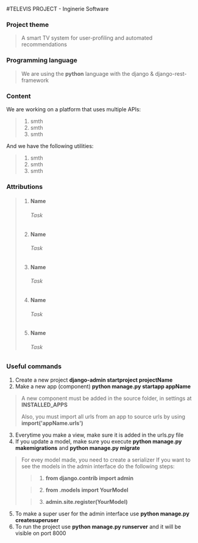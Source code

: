 #TELEVIS PROJECT - Inginerie Software

### Project theme
> A smart TV system for user-profiling and automated recommendations

### Programming language
>We are using the **python** language with the django & django-rest-framework

### Content
We are working on a platform that uses multiple APIs:
> 1. smth
> 2. smth
> 3. smth

And we have the following utilities:
> 1. smth
> 2. smth
> 3. smth

### Attributions
> 1. #### Name 
>    ###### Task
> 1. #### Name 
>    ###### Task
> 1. #### Name 
>    ###### Task
> 1. #### Name 
>    ###### Task
> 1. #### Name 
>    ###### Task

### Useful commands
1. Create a new project **django-admin startproject projectName**
2. Make a new app (component) **python manage.py startapp appName**
> A new component must be added in the source folder, in settings at **INSTALLED_APPS**
>
> Also, you must import all urls from an app to source urls by using **import('appName.urls')** 
 3. Everytime you make a view, make sure it is added in the urls.py file
 4. If you update a model, make sure you execute **python manage.py makemigrations** and **python manage.py migrate**
> For evey model made, you need to create a serializer
> If you want to see the models in the admin interface do the following steps:
>> 1. **from django.contrib import admin**
>
>> 2. **from .models import YourModel**
> 
>> 3. **admin.site.register(YourModel)** 
5. To make a super user for the admin interface use **python manage.py createsuperuser**
6. To run the project use **python manage.py runserver** and it will be visible on port 8000